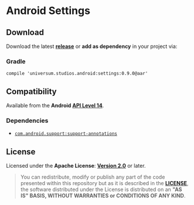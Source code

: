 Android Settings
===============

## Download ##

Download the latest **[release](https://github.com/universum-studios/android_settings/releases/tag/0.9.0 "Latest Releases page")** or **add as dependency** in your project via:

### Gradle ###

    compile 'universum.studios.android:settings:0.9.0@aar'

## Compatibility ##

Available from the **Android [API Level 14](http://developer.android.com/about/versions/android-4.0.html "See API highlights")**.

### Dependencies ###

- [`com.android.support:support-annotations`](https://developer.android.com/topic/libraries/support-library/packages.html#annotations)

## License ##

Licensed under the **Apache License**: **[Version 2.0](http://www.apache.org/licenses/LICENSE-2.0)** or later.

> You can redistribute, modify or publish any part of the code presented within this repository but as it is described in the [**LICENSE**](https://github.com/universum-studios/android_settings/blob/master/LICENSE.md), the software distributed under the License is distributed on an **"AS IS" BASIS, WITHOUT WARRANTIES or CONDITIONS OF ANY KIND**.
